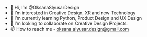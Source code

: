 - 👋 Hi, I’m @OksanaSlyusarDesign
- 👀 I’m interested in Creative Design, XR and new Technology
- 🌱 I’m currently learning Python, Product Design and UX Design
- 💞️ I’m looking to collaborate on Creative Design Projects.
- 📫 How to reach me - oksana.slyusar.design@gmail.com

<!---
OksanaSlyusarDesign/OksanaSlyusarDesign is a ✨ special ✨ repository because its `README.md` (this file) appears on your GitHub profile.
You can click the Preview link to take a look at your changes.
--->
